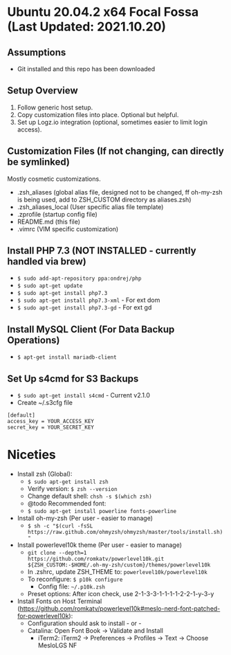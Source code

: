 # Ubuntu 20.04.2 x64 Focal Fossa (Last Updated: 2021.10.20)

## Assumptions
* Git installed and this repo has been downloaded

## Setup Overview
1. Follow generic host setup.
2. Copy customization files into place. Optional but helpful.
3. Set up Logz.io integration (optional, sometimes easier to limit login access).

## Customization Files (If not changing, can directly be symlinked)
Mostly cosmetic customizations.

* .zsh\_aliases (global alias file, designed not to be changed, ff oh-my-zsh is being used, add to ZSH_CUSTOM directory as aliases.zsh)
* .zsh\_aliases\_local (User specific alias file template)
* .zprofile (startup config file)
* README.md (this file)
* .vimrc (VIM specific customization)

## Install PHP 7.3 (NOT INSTALLED - currently handled via brew)
* `$ sudo add-apt-repository ppa:ondrej/php`
* `$ sudo apt-get update`
* `$ sudo apt-get install php7.3`
* `$ sudo apt-get install php7.3-xml` - For ext dom
* `$ sudo apt-get install php7.3-gd` - For ext gd

## Install MySQL Client (For Data Backup Operations)
* `$ apt-get install mariadb-client`

## Set Up s4cmd for S3 Backups
* `$ sudo apt-get install s4cmd` - Current v2.1.0
* Create ~/.s3cfg file

```
[default]
access_key = YOUR_ACCESS_KEY
secret_key = YOUR_SECRET_KEY
```

# Niceties
* Install zsh (Global):
  * `$ sudo apt-get install zsh`
  * Verify version: `$ zsh --version`
  * Change default shell: `chsh -s $(which zsh)`
  * @todo Recommended font: 
  * `$ sudo apt-get install powerline fonts-powerline`
* Install oh-my-zsh (Per user - easier to manage)
  * `$ sh -c "$(curl -fsSL https://raw.github.com/ohmyzsh/ohmyzsh/master/tools/install.sh)"`
* Install powerlevel10k theme (Per user - easier to manage)
  * `git clone --depth=1 https://github.com/romkatv/powerlevel10k.git ${ZSH_CUSTOM:-$HOME/.oh-my-zsh/custom}/themes/powerlevel10k`
  * In .zshrc, update ZSH_THEME to: `powerlevel10k/powerlevel10k`
  * To reconfigure: `$ p10k configure`
    * Config file: `~/.p10k.zsh`
  * Preset options: After icon check, use 2-1-3-3-1-1-1-1-2-2-1-y-3-y
* Install Fonts on Host Terminal (https://github.com/romkatv/powerlevel10k#meslo-nerd-font-patched-for-powerlevel10k):
  * Configuration should ask to install - or -
  * Catalina: Open Font Book → Validate and Install
    * iTerm2: iTerm2 → Preferences → Profiles → Text → Choose MesloLGS NF

